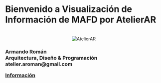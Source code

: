# Bienvenido a Visualización de Información de MAFD por AtelierAR
<br>
<center><img src="https://mir-s3-cdn-cf.behance.net/user/115/4468f11701997.5f2597be7fe80.jpg" alt="AtelierAR"></center>
<h3>
Armando Román
<br>
Arquitectura, Diseño & Programación 
<br>
atelier.aroman@gmail.com

[Información](about.md)
